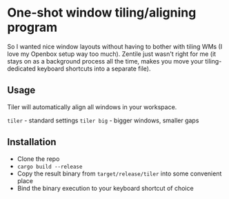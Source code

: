 # One-shot window tiling/aligning program

So I wanted nice window layouts without having to bother with tiling WMs (I love my Openbox setup way too much).
Zentile just wasn't right for me (it stays on as a background process all the time,
makes you move your tiling-dedicated keyboard shortcuts into a separate file).

## Usage

Tiler will automatically align all windows in your workspace.

`tiler` - standard settings
`tiler big` - bigger windows, smaller gaps


## Installation
* Clone the repo
* `cargo build --release`
* Copy the result binary from `target/release/tiler` into some convenient place
* Bind the binary execution to your keyboard shortcut of choice
